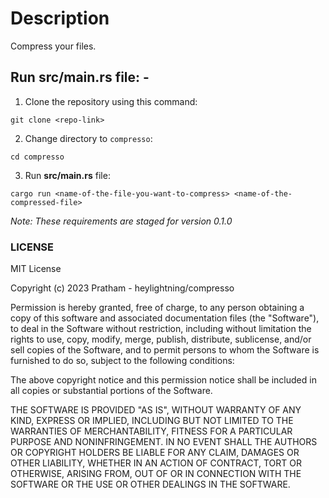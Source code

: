 # Description

Compress your files.

## Run src/main.rs file: -
1. Clone the repository using this command:
```
git clone <repo-link>
```
2. Change directory to ` compresso `:
```
cd compresso
```
3. Run **src/main.rs** file:
```
cargo run <name-of-the-file-you-want-to-compress> <name-of-the-compressed-file>
```

*Note: These requirements are staged for version 0.1.0*

### LICENSE
MIT License

Copyright (c) 2023 Pratham - heylightning/compresso

Permission is hereby granted, free of charge, to any person obtaining a copy
of this software and associated documentation files (the "Software"), to deal
in the Software without restriction, including without limitation the rights
to use, copy, modify, merge, publish, distribute, sublicense, and/or sell
copies of the Software, and to permit persons to whom the Software is
furnished to do so, subject to the following conditions:

The above copyright notice and this permission notice shall be included in all
copies or substantial portions of the Software.

THE SOFTWARE IS PROVIDED "AS IS", WITHOUT WARRANTY OF ANY KIND, EXPRESS OR
IMPLIED, INCLUDING BUT NOT LIMITED TO THE WARRANTIES OF MERCHANTABILITY,
FITNESS FOR A PARTICULAR PURPOSE AND NONINFRINGEMENT. IN NO EVENT SHALL THE
AUTHORS OR COPYRIGHT HOLDERS BE LIABLE FOR ANY CLAIM, DAMAGES OR OTHER
LIABILITY, WHETHER IN AN ACTION OF CONTRACT, TORT OR OTHERWISE, ARISING FROM,
OUT OF OR IN CONNECTION WITH THE SOFTWARE OR THE USE OR OTHER DEALINGS IN THE
SOFTWARE.